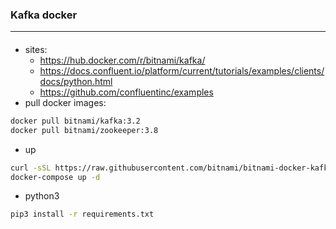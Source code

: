 ### Kafka docker
---

#### 
- sites:
  - https://hub.docker.com/r/bitnami/kafka/
  - https://docs.confluent.io/platform/current/tutorials/examples/clients/docs/python.html
  - https://github.com/confluentinc/examples
- pull docker images:
```bash
docker pull bitnami/kafka:3.2
docker pull bitnami/zookeeper:3.8
```
- up
```bash
curl -sSL https://raw.githubusercontent.com/bitnami/bitnami-docker-kafka/master/docker-compose.yml > docker-compose.yml
docker-compose up -d
```
- python3
```bash
pip3 install -r requirements.txt
```
